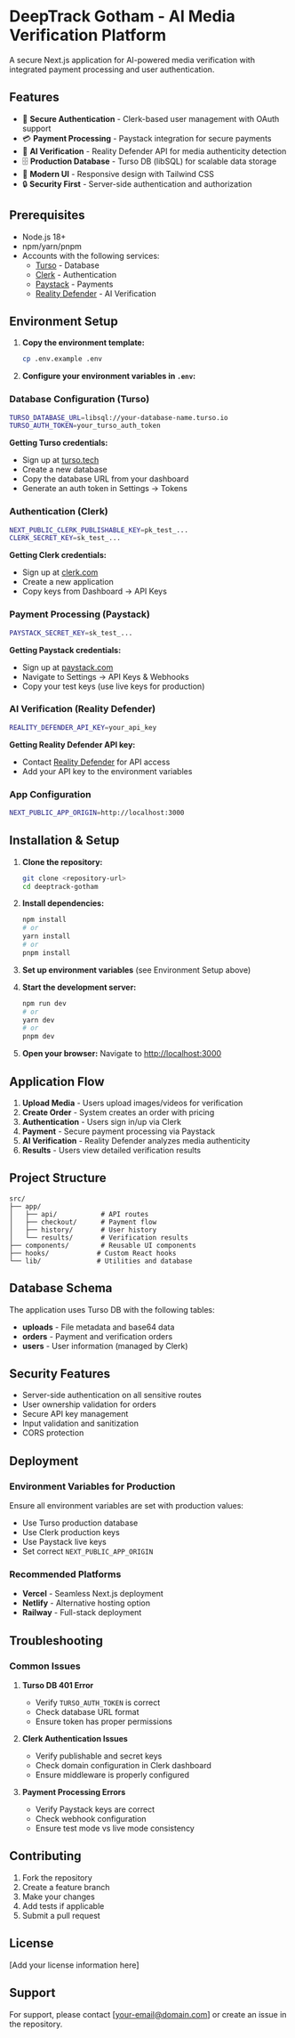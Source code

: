 # DeepTrack Gotham - AI Media Verification Platform

A secure Next.js application for AI-powered media verification with integrated payment processing and user authentication.

## Features

- 🔐 **Secure Authentication** - Clerk-based user management with OAuth support
- 💳 **Payment Processing** - Paystack integration for secure payments
- 🤖 **AI Verification** - Reality Defender API for media authenticity detection
- 🗄️ **Production Database** - Turso DB (libSQL) for scalable data storage
- 📱 **Modern UI** - Responsive design with Tailwind CSS
- 🔒 **Security First** - Server-side authentication and authorization

## Prerequisites

- Node.js 18+
- npm/yarn/pnpm
- Accounts with the following services:
  - [Turso](https://turso.tech/) - Database
  - [Clerk](https://clerk.com/) - Authentication
  - [Paystack](https://paystack.com/) - Payments
  - [Reality Defender](https://realitydefender.com/) - AI Verification

## Environment Setup

1. **Copy the environment template:**

   ```bash
   cp .env.example .env
   ```

2. **Configure your environment variables in `.env`:**

### Database Configuration (Turso) 

```bash
TURSO_DATABASE_URL=libsql://your-database-name.turso.io
TURSO_AUTH_TOKEN=your_turso_auth_token
```

**Getting Turso credentials:**

- Sign up at [turso.tech](https://turso.tech/)
- Create a new database
- Copy the database URL from your dashboard
- Generate an auth token in Settings → Tokens

### Authentication (Clerk)

```bash
NEXT_PUBLIC_CLERK_PUBLISHABLE_KEY=pk_test_...
CLERK_SECRET_KEY=sk_test_...
```

**Getting Clerk credentials:**

- Sign up at [clerk.com](https://clerk.com/)
- Create a new application
- Copy keys from Dashboard → API Keys

### Payment Processing (Paystack)

```bash
PAYSTACK_SECRET_KEY=sk_test_...
```

**Getting Paystack credentials:**

- Sign up at [paystack.com](https://paystack.com/)
- Navigate to Settings → API Keys & Webhooks
- Copy your test keys (use live keys for production)

### AI Verification (Reality Defender)

```bash
REALITY_DEFENDER_API_KEY=your_api_key
```

**Getting Reality Defender API key:**

- Contact [Reality Defender](https://realitydefender.com/) for API access
- Add your API key to the environment variables

### App Configuration

```bash
NEXT_PUBLIC_APP_ORIGIN=http://localhost:3000
```

## Installation & Setup

1. **Clone the repository:**

   ```bash
   git clone <repository-url>
   cd deeptrack-gotham
   ```

2. **Install dependencies:**

   ```bash
   npm install
   # or
   yarn install
   # or
   pnpm install
   ```

3. **Set up environment variables** (see Environment Setup above)

4. **Start the development server:**

   ```bash
   npm run dev
   # or
   yarn dev
   # or
   pnpm dev
   ```

5. **Open your browser:**
   Navigate to [http://localhost:3000](http://localhost:3000)

## Application Flow

1. **Upload Media** - Users upload images/videos for verification
2. **Create Order** - System creates an order with pricing
3. **Authentication** - Users sign in/up via Clerk
4. **Payment** - Secure payment processing via Paystack
5. **AI Verification** - Reality Defender analyzes media authenticity
6. **Results** - Users view detailed verification results

## Project Structure

```
src/
├── app/
│   ├── api/           # API routes
│   ├── checkout/      # Payment flow
│   ├── history/       # User history
│   └── results/       # Verification results
├── components/        # Reusable UI components
├── hooks/            # Custom React hooks
└── lib/              # Utilities and database
```

## Database Schema

The application uses Turso DB with the following tables:

- **uploads** - File metadata and base64 data
- **orders** - Payment and verification orders
- **users** - User information (managed by Clerk)

## Security Features

- Server-side authentication on all sensitive routes
- User ownership validation for orders
- Secure API key management
- Input validation and sanitization
- CORS protection

## Deployment

### Environment Variables for Production

Ensure all environment variables are set with production values:

- Use Turso production database
- Use Clerk production keys
- Use Paystack live keys
- Set correct `NEXT_PUBLIC_APP_ORIGIN`

### Recommended Platforms

- **Vercel** - Seamless Next.js deployment
- **Netlify** - Alternative hosting option
- **Railway** - Full-stack deployment

## Troubleshooting

### Common Issues

1. **Turso DB 401 Error**
   - Verify `TURSO_AUTH_TOKEN` is correct
   - Check database URL format
   - Ensure token has proper permissions

2. **Clerk Authentication Issues**
   - Verify publishable and secret keys
   - Check domain configuration in Clerk dashboard
   - Ensure middleware is properly configured

3. **Payment Processing Errors**
   - Verify Paystack keys are correct
   - Check webhook configuration
   - Ensure test mode vs live mode consistency

## Contributing

1. Fork the repository
2. Create a feature branch
3. Make your changes
4. Add tests if applicable
5. Submit a pull request

## License

[Add your license information here]

## Support

For support, please contact [your-email@domain.com] or create an issue in the repository.
